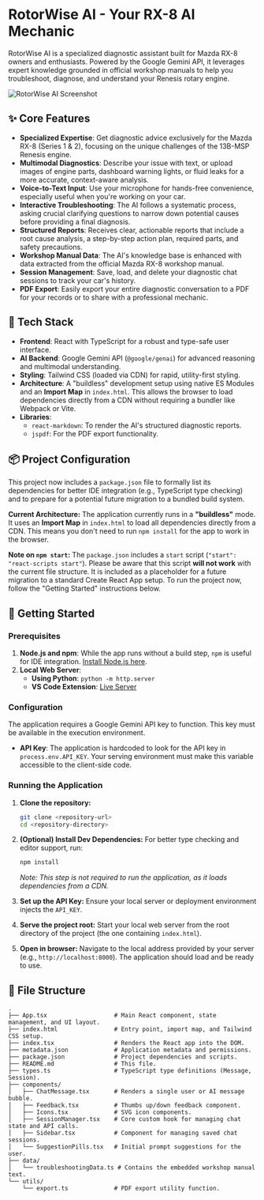 # RotorWise AI - Your RX-8 AI Mechanic

RotorWise AI is a specialized diagnostic assistant built for Mazda RX-8 owners and enthusiasts. Powered by the Google Gemini API, it leverages expert knowledge grounded in official workshop manuals to help you troubleshoot, diagnose, and understand your Renesis rotary engine.

![RotorWise AI Screenshot](https://storage.googleapis.com/aistudio-project-assets/Marketing/Screenshot_Rotorwise.png)

## ✨ Core Features

- **Specialized Expertise**: Get diagnostic advice exclusively for the Mazda RX-8 (Series 1 & 2), focusing on the unique challenges of the 13B-MSP Renesis engine.
- **Multimodal Diagnostics**: Describe your issue with text, or upload images of engine parts, dashboard warning lights, or fluid leaks for a more accurate, context-aware analysis.
- **Voice-to-Text Input**: Use your microphone for hands-free convenience, especially useful when you're working on your car.
- **Interactive Troubleshooting**: The AI follows a systematic process, asking crucial clarifying questions to narrow down potential causes before providing a final diagnosis.
- **Structured Reports**: Receives clear, actionable reports that include a root cause analysis, a step-by-step action plan, required parts, and safety precautions.
- **Workshop Manual Data**: The AI's knowledge base is enhanced with data extracted from the official Mazda RX-8 workshop manual.
- **Session Management**: Save, load, and delete your diagnostic chat sessions to track your car's history.
- **PDF Export**: Easily export your entire diagnostic conversation to a PDF for your records or to share with a professional mechanic.

## 🚀 Tech Stack

- **Frontend**: React with TypeScript for a robust and type-safe user interface.
- **AI Backend**: Google Gemini API (`@google/genai`) for advanced reasoning and multimodal understanding.
- **Styling**: Tailwind CSS (loaded via CDN) for rapid, utility-first styling.
- **Architecture**: A "buildless" development setup using native ES Modules and an **Import Map** in `index.html`. This allows the browser to load dependencies directly from a CDN without requiring a bundler like Webpack or Vite.
- **Libraries**:
    - `react-markdown`: To render the AI's structured diagnostic reports.
    - `jspdf`: For the PDF export functionality.

## 📦 Project Configuration

This project now includes a `package.json` file to formally list its dependencies for better IDE integration (e.g., TypeScript type checking) and to prepare for a potential future migration to a bundled build system.

**Current Architecture:**
The application currently runs in a **"buildless"** mode. It uses an **Import Map** in `index.html` to load all dependencies directly from a CDN. This means you don't need to run `npm install` for the app to work in the browser.

**Note on `npm start`:**
The `package.json` includes a `start` script (`"start": "react-scripts start"`). Please be aware that this script **will not work** with the current file structure. It is included as a placeholder for a future migration to a standard Create React App setup. To run the project now, follow the "Getting Started" instructions below.

## 🏁 Getting Started

### Prerequisites

1.  **Node.js and npm**: While the app runs without a build step, `npm` is useful for IDE integration. [Install Node.js here](https://nodejs.org/).
2.  **Local Web Server**:
    - **Using Python**: `python -m http.server`
    - **VS Code Extension**: [Live Server](https://marketplace.visualstudio.com/items?itemName=ritwickdey.LiveServer)

### Configuration

The application requires a Google Gemini API key to function. This key must be available in the execution environment.

- **API Key**: The application is hardcoded to look for the API key in `process.env.API_KEY`. Your serving environment must make this variable accessible to the client-side code.

### Running the Application

1.  **Clone the repository:**
    ```bash
    git clone <repository-url>
    cd <repository-directory>
    ```
2.  **(Optional) Install Dev Dependencies:** For better type checking and editor support, run:
    ```bash
    npm install
    ```
    *Note: This step is not required to run the application, as it loads dependencies from a CDN.*

3.  **Set up the API Key:**
    Ensure your local server or deployment environment injects the `API_KEY`.

4.  **Serve the project root:**
    Start your local web server from the root directory of the project (the one containing `index.html`).

5.  **Open in browser:**
    Navigate to the local address provided by your server (e.g., `http://localhost:8000`). The application should load and be ready to use.

## 📂 File Structure

```
.
├── App.tsx                   # Main React component, state management, and UI layout.
├── index.html                # Entry point, import map, and Tailwind CSS setup.
├── index.tsx                 # Renders the React app into the DOM.
├── metadata.json             # Application metadata and permissions.
├── package.json              # Project dependencies and scripts.
├── README.md                 # This file.
├── types.ts                  # TypeScript type definitions (Message, Session).
├── components/
│   ├── ChatMessage.tsx       # Renders a single user or AI message bubble.
│   ├── Feedback.tsx          # Thumbs up/down feedback component.
│   ├── Icons.tsx             # SVG icon components.
│   ├── SessionManager.tsx    # Core custom hook for managing chat state and API calls.
│   ├── Sidebar.tsx           # Component for managing saved chat sessions.
│   └── SuggestionPills.tsx   # Initial prompt suggestions for the user.
├── data/
│   └── troubleshootingData.ts # Contains the embedded workshop manual text.
└── utils/
    └── export.ts             # PDF export utility function.
```